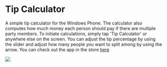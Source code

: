 Tip Calculator
==============

A simple tip calculator for the Windows Phone. The calculator also computes how much money each person should pay if there are multiple party members. To initiate calculations, simply tap 'Tip Calculator' or anywhere else on the screen. You can adjust the tip percentage by using the slider and adjust how many people you want to split among by using the arrow. You can check out the app in the store [here](http://www.windowsphone.com/en-us/store/app/tip-calculator/53972c47-1f2e-4522-b001-787c1fc3a03a)

![](http://cdn.marketplaceimages.windowsphone.com/v8/images/92d316a5-fe9a-469b-b9a2-2f1f3b0cbfb5?imageType=ws_screenshot_large&rotation=0)


